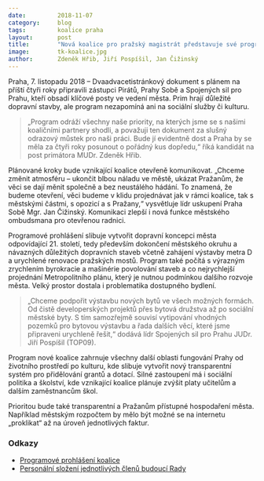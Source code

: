 ```yaml
---
date:         2018-11-07
category:     blog
tags:         koalice praha
layout:       post
title:        "Nová koalice pro pražský magistrát představuje své programové prohlášení. Dominuje doprava a dostupné bydlení v metropoli"
image:        tk-koalice.jpg
author:       Zdeněk Hřib, Jiří Pospíšil, Jan Čižinský
---
```


Praha, 7. listopadu 2018 – Dvaadvacetistránkový dokument s plánem na příští čtyři roky připravili zástupci Pirátů, Prahy Sobě a Spojených sil pro Prahu, kteří obsadí klíčové posty ve vedení města. Prim hrají důležité dopravní stavby, ale program nezapomíná ani na sociální služby či kulturu.

> „Program odráží všechny naše priority, na kterých jsme se s našimi koaličními partnery shodli, a považuji ten dokument za slušný odrazový můstek pro naši práci. Bude jí evidentně dost a Praha by se měla za čtyři roky posunout o pořádný kus dopředu,“ říká kandidát na post primátora MUDr. Zdeněk Hřib.

Plánované kroky bude vznikající koalice otevřeně komunikovat. „Chceme změnit atmosféru – ukončit blbou náladu ve městě, ukázat Pražanům, že věci se dají měnit společně a bez neustálého hádání. To znamená, že budeme otevření, věci budeme v klidu projednávat jak v rámci koalice, tak s městskými částmi, s opozicí a s Pražany,“ vysvětluje lídr uskupení Praha Sobě Mgr. Jan Čižinský. Komunikaci zlepší i nová funkce městského ombudsmana pro otevřenou radnici.

Programové prohlášení slibuje vytvořit dopravní koncepci města odpovídající 21. století, tedy především dokončení městského okruhu a návazných důležitých dopravních staveb včetně zahájení výstavby metra D a urychlené renovace pražských mostů. Program také počítá s výrazným zrychlením byrokracie a mašinérie povolování staveb a co nejrychlejší projednání Metropolitního plánu, který je nutnou podmínkou dalšího rozvoje města. Velký prostor dostala i problematika dostupného bydlení.

> „Chceme podpořit výstavbu nových bytů ve všech možných formách. Od čistě developerských projektů přes bytová družstva až po sociální městské byty. S tím samozřejmě souvisí vytipování vhodných pozemků pro bytovou výstavbu a řada dalších věcí, které jsme připraveni urychleně řešit,“ dodává lídr Spojených sil pro Prahu JUDr. Jiří Pospíšil (TOP09).

Program nové koalice zahrnuje všechny další oblasti fungování Prahy od životního prostředí po kulturu, kde slibuje vytvořit nový transparentní systém pro přidělování grantů a dotací. Silné zastoupení má i sociální politika a školství, kde vznikající koalice plánuje zvýšit platy učitelům a dalším zaměstnancům škol.

Prioritou bude také transparentní a Pražanům přístupné hospodaření města. Například městským rozpočtem by mělo být možné se na internetu „proklikat“ až na úroveň jednotlivých faktur. 

### Odkazy

* [Programové prohlášení koalice](/assets/pdf/programove-prohlaseni.pdf)
* [Personální složení jednotlivých členů budoucí Rady](/assets/pdf/personalni-slozeni-nove-rady.pdf)
